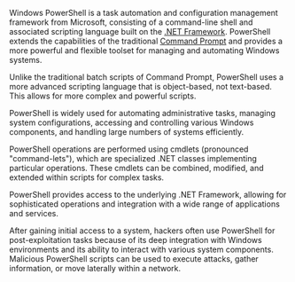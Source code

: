 Windows PowerShell is a task automation and configuration management framework from Microsoft, consisting of a command-line shell and associated scripting language built on the [.NET Framework](). PowerShell extends the capabilities of the traditional [Command Prompt]() and provides a more powerful and flexible toolset for managing and automating Windows systems.

Unlike the traditional batch scripts of Command Prompt, PowerShell uses a more advanced scripting language that is object-based, not text-based. This allows for more complex and powerful scripts.

PowerShell is widely used for automating administrative tasks, managing system configurations, accessing and controlling various Windows components, and handling large numbers of systems efficiently.

PowerShell operations are performed using cmdlets (pronounced "command-lets"), which are specialized .NET classes implementing particular operations. These cmdlets can be combined, modified, and extended within scripts for complex tasks.

PowerShell provides access to the underlying .NET Framework, allowing for sophisticated operations and integration with a wide range of applications and services.

After gaining initial access to a system, hackers often use PowerShell for post-exploitation tasks because of its deep integration with Windows environments and its ability to interact with various system components. Malicious PowerShell scripts can be used to execute attacks, gather information, or move laterally within a network.
